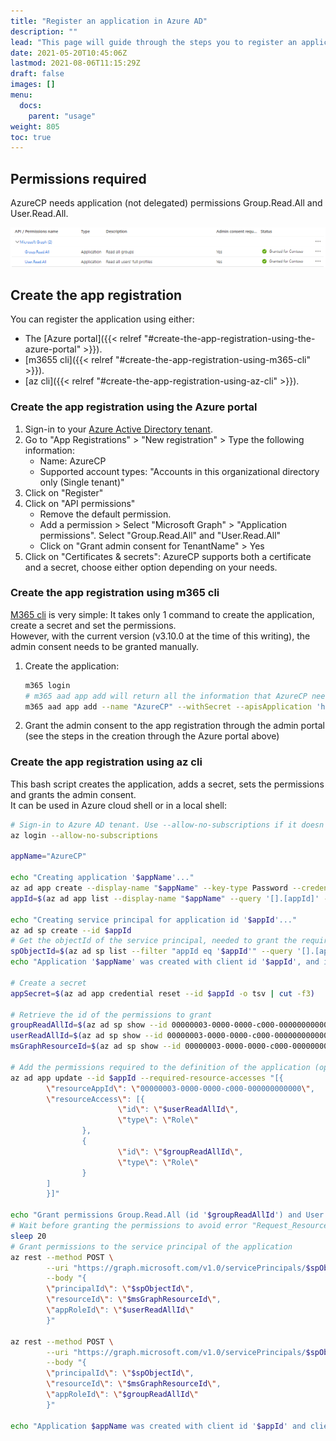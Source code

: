 ```yaml
---
title: "Register an application in Azure AD"
description: ""
lead: "This page will guide through the steps you to register an application for AzureCP in your Azure AD tenant and grant the required permissions."
date: 2021-05-20T10:45:06Z
lastmod: 2021-08-06T11:15:29Z
draft: false
images: []
menu: 
  docs:
    parent: "usage"
weight: 805
toc: true
---
```


<!-- ## Prerequisites

If you are not a global administrator, you need to have permissions to [create an app registration](https://docs.microsoft.com/en-us/azure/active-directory/roles/custom-available-permissions) and to [grant it tenant-wide admin consent](https://docs.microsoft.com/en-us/azure/active-directory/roles/custom-consent-permissions#granting-permissions-to-apps-on-behalf-of-all-admin-consent) in your Azure Active Directory tenant. 
-->

## Permissions required

AzureCP needs application (not delegated) permissions Group.Read.All and User.Read.All.

![Image](aad-azurecp-permissions.png "At the end of the configuration, the app should have only those permissions")

## Create the app registration

You can register the application using either:

- The [Azure portal]({{< relref "#create-the-app-registration-using-the-azure-portal" >}}).
- [m3655 cli]({{< relref "#create-the-app-registration-using-m365-cli" >}}).
- [az cli]({{< relref "#create-the-app-registration-using-az-cli" >}}).

### Create the app registration using the Azure portal

1. Sign-in to your [Azure Active Directory tenant](https://aad.portal.azure.com/).
1. Go to "App Registrations" > "New registration" > Type the following information:
    * Name: AzureCP
    * Supported account types: "Accounts in this organizational directory only (Single tenant)"
1. Click on "Register"
1. Click on "API permissions"
    * Remove the default permission.
    * Add a permission > Select "Microsoft Graph" > "Application permissions". Select "Group.Read.All" and "User.Read.All"
    * Click on "Grant admin consent for TenantName" > Yes
1. Click on "Certificates & secrets": AzureCP supports both a certificate and a secret, choose either option depending on your needs.

### Create the app registration using m365 cli

[M365 cli](https://pnp.github.io/cli-microsoft365/) is very simple: It takes only 1 command to create the application, create a secret and set the permissions.  
However, with the current version (v3.10.0 at the time of this writing), the admin consent needs to be granted manually.

1. Create the application:

    ```bash
    m365 login
    # m365 aad app add will return all the information that AzureCP needs to connect.
    m365 aad app add --name "AzureCP" --withSecret --apisApplication 'https://graph.microsoft.com/Group.Read.All,https://graph.microsoft.com/User.Read.All'
    ```

1. Grant the admin consent to the app registration through the admin portal (see the steps in the creation through the Azure portal above)

### Create the app registration using az cli

This bash script creates the application, adds a secret, sets the permissions and grants the admin consent.  
It can be used in Azure cloud shell or in a local shell:

```bash
# Sign-in to Azure AD tenant. Use --allow-no-subscriptions if it doesn't have a subscription
az login --allow-no-subscriptions

appName="AzureCP"

echo "Creating application '$appName'..."
az ad app create --display-name "$appName" --key-type Password --credential-description 'client secret'
appId=$(az ad app list --display-name "$appName" --query '[].[appId]' -o tsv)

echo "Creating service principal for application id '$appId'..."
az ad sp create --id $appId
# Get the objectId of the service principal, needed to grant the required permissions
spObjectId=$(az ad sp list --filter "appId eq '$appId'" --query '[].[appId, objectId, appDisplayName]' -o tsv | cut -f2)
echo "Application '$appName' was created with client id '$appId', and its service principal with objectId '$spObjectId'"

# Create a secret
appSecret=$(az ad app credential reset --id $appId -o tsv | cut -f3)

# Retrieve the id of the permissions to grant
groupReadAllId=$(az ad sp show --id 00000003-0000-0000-c000-000000000000 --query "appRoles[?value=='Group.Read.All'].id" --output tsv)
userReadAllId=$(az ad sp show --id 00000003-0000-0000-c000-000000000000 --query "appRoles[?value=='User.Read.All'].id" --output tsv)
msGraphResourceId=$(az ad sp show --id 00000003-0000-0000-c000-000000000000 --query "objectId" --output tsv)

# Add the permissions required to the definition of the application (optional as it is just a declaration of the permissions needed)
az ad app update --id $appId --required-resource-accesses "[{
        \"resourceAppId\": \"00000003-0000-0000-c000-000000000000\",
        \"resourceAccess\": [{
                        \"id\": \"$userReadAllId\",
                        \"type\": \"Role\"
                },
                {
                        \"id\": \"$groupReadAllId\",
                        \"type\": \"Role\"
                }
        ]
        }]"

echo "Grant permissions Group.Read.All (id '$groupReadAllId') and User.Read.All (id '$userReadAllId') on resource Microsoft Graph with id '$msGraphResourceId' to service principal '$spObjectId'..."
# Wait before granting the permissions to avoid error "Request_ResourceNotFound" on the service principal just created
sleep 20
# Grant permissions to the service principal of the application
az rest --method POST \
        --uri "https://graph.microsoft.com/v1.0/servicePrincipals/$spObjectId/appRoleAssignments" \
        --body "{
        \"principalId\": \"$spObjectId\",
        \"resourceId\": \"$msGraphResourceId\",
        \"appRoleId\": \"$userReadAllId\"
        }"

az rest --method POST \
        --uri "https://graph.microsoft.com/v1.0/servicePrincipals/$spObjectId/appRoleAssignments" \
        --body "{
        \"principalId\": \"$spObjectId\",
        \"resourceId\": \"$msGraphResourceId\",
        \"appRoleId\": \"$groupReadAllId\"
        }"

echo "Application $appName was created with client id '$appId' and client secret '$appSecret'"
```
